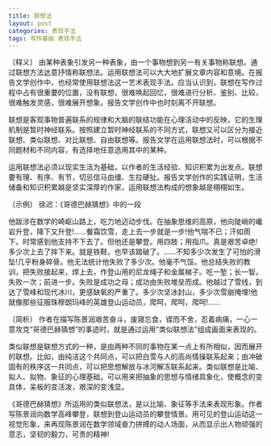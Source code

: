 ```yaml
---
title: 联想法
layout: post
categories: 表现手法
tags: 写作基础 表现手法
---
```


〔释义〕 由某种表象引发另一种表象，由一个事物想到另一有关事物称联想。通过联想方法达意抒情称联想法。运用联想法可以大大地扩展文章内容和意境。在报告文学创作中，也经常使用联想法这一艺术表现手法。应当认识到，联想在写作过程中占有很重要的位置，没有联想，很难唤起回忆，很难进行分析、鉴别、比较，很难触发灵感，很难展开想象。报告文学创作中也时刻离不开联想。

联想是客观事物普遍联系的规律和大脑的联结功能在心理活动中的反映，它的生理机制是暂时神经联系。按照建立暂时神经联系的不同方式，联想又可以区分为接近联想、类似联想、对比联想、自由联想等。报告文学在运用联想法时，可以根据不同题材和不同内容，有选择地任意选用其中的某种。

运用联想法必须以现实生活为基础，以作者的生活经验、知识积累为出发点。联想要有理、有序、有节，切忌信马由缰、生拉硬扯。报告文学创作的实践证明，生活储备和知识积累越是坚实深厚的作家，运用联想法构成的想象越是栩栩如生。

〔示例〕 徐迟：《哥德巴赫猜想》中的一段

他跋涉在数学的崎岖山路上，吃力地迈动步伐。在抽象思维的高原，他向陡峭的巉岩升登，降下又升登!……餐霜饮雪，走上去一步就是一步!他气喘不已；汗如雨下。时常感到他支持不下去了。但他还是攀登。用四肢；用指爪。真是艰苦卓绝!多少次上去了摔下来。就是铁鞋，也早该踏破了。……不知多少次发生了可怕的滑坠!几乎粉身碎骨。他无法统计他失败了多少次。他毫不气馁。他总结失败的教训，把失败接起来，焊上去，作登山用的尼龙绳子和金属梯子。吃一堑；长一智。失败一次；前进一步。失败是成功之母；成功由失败堆垒而成。他越过了雪线，到达了雪峰和现代冰川，更感缺氧的严重了。多少次坚冰封山，多少次雪崩掩埋!他就像那些征服珠穆朗玛峰的英雄登山运动员，爬呵，爬呵，爬呵!……

〔简析〕 作者在描写陈景润艰苦奋斗，废寝忘食，锲而不舍，忍着病痛，一心一意攻克“哥德巴赫猜想”的事迹时，就是通过运用“类似联想法”组成画面来表现的。

类似联想是联想方式的一种，是由两种不同的事物在某一点上有所相似，因而展开的联想。比如，由纯洁这个共同点，可以把白雪与人的高尚情操联系起来；由冲破固有的秩序这一共同点，可以把思想解放与冰河解冻联系起来。类似联想是比喻、拟人、拟物、象征的心理基础，可以用来把抽象的思想与情绪具象化，使概念的变具体，呆板的变活泼，艰深的变浅显。

《哥德巴赫猜想》所运用的类似联想法，是以比喻、象征等手法来表现形象。作者写陈景润向数学高峰攀登，联想到登山运动员的攀登情景。用可见的登山运动这一视觉形象，来再现陈景润在数学领域奋力拼搏的动人场面，从而显示出人物顽强的意志，坚韧的毅力，可贵的精神! 
